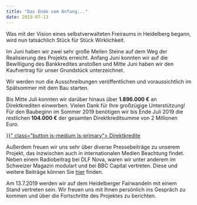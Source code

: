```yaml
---
title: "Das Ende vom Anfang..."
date: 2019-07-13
---
```


Was mit der Vision eines selbstverwalteten Freiraums in Heidelberg begann, wird nun tatsächlich Stück für Stück Wirklichkeit.

Im Juni haben wir zwei sehr große Meilen Steine auf dem Weg der Realisierung des Projekts erreicht. Anfang Juni konnten wir auf die Bewilligung des Bankkredites anstoßen und Mitte Juni haben wir den Kaufvertrag für unser Grundstück unterzeichnet.

Wir werden nun die Ausschreibungen veröffentlichen und voraussichtlich im Spätsommer mit dem Bau starten.

Bis Mitte Juli konnten wir darüber hinaus über __1.896.000 €__ an Direktkrediten einwerben. Vielen Dank für Ihre großzügige Unterstützung! Für den Baubeginn im Sommer 2019 benötigen wir bis Ende Juli 2019 die restlichen __104.000 €__ der gesamten Direktkreditsumme von 2 Millionen Euro.


<div class="buttons is-centered">
    <a href="{{< relref "direktkredite" >}}" class="button is-medium is-primary">
        <span class="icon">
            <i class="fas fa-hand-holding-heart"></i>
        </span>
        <span>Direktkredite</span>
    </a>
</div>


 Außerdem freuen wir uns sehr über diverse Pressebeiträge zu unserem Projekt, das inzwischen auch in internationalen Medien Beachtung findet. Neben einem Radiobeitrag bei DLF Nova, waren wir unter anderem im Schweizer Magazin modulart und bei BBC Capital vertreten. Diese und weitere Beiträge können Sie <a
 href="https://collegiumacademicum.de/presse/">hier</a> finden.

Am 13.7.2019 werden wir auf dem Heidelberger Fairwandeln mit einem Stand vertreten sein. Wir freuen uns mit Ihnen persönlich ins Gespräch zu kommen und über die Fortschritte des Projektes zu berichten.  
